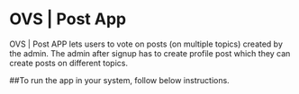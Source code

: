 # OVS | Post App

OVS | Post APP lets users to vote on posts (on multiple topics) created by the admin.
The admin after signup has to create profile post which they can create posts on different topics.

##To run the app in your system, follow below instructions. 

